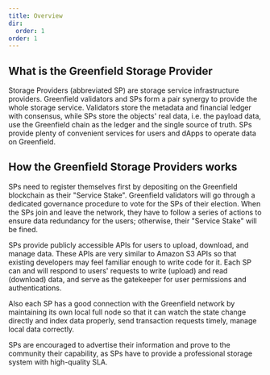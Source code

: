 ```yaml
---
title: Overview
dir:
  order: 1
order: 1
---
```


## What is the Greenfield Storage Provider

Storage Providers (abbreviated SP) are storage service infrastructure providers.
Greenfield validators and SPs form a pair synergy to provide the whole storage
service. Validators store the metadata and financial ledger with consensus, while
SPs store the objects' real data, i.e. the payload data, use the Greenfield chain
as the ledger and the single source of truth. SPs provide plenty of convenient
services for users and dApps to operate data on Greenfield.

## How the Greenfield Storage Providers works

SPs need to register themselves first by depositing on the Greenfield blockchain
as their "Service Stake". Greenfield validators will go through a dedicated
governance procedure to vote for the SPs of their election. When the SPs join and
leave the network, they have to follow a series of actions to ensure data redundancy
for the users; otherwise, their "Service Stake" will be fined. 

SPs provide publicly accessible APIs for users to upload, download, and manage data.
These APIs are very similar to Amazon S3 APIs so that existing developers may feel
familiar enough to write code for it. Each SP can and will respond to users' requests
to write (upload) and read (download) data, and serve as the gatekeeper for user permissions
and authentications.

Also each SP has a good connection with the Greenfield network by maintaining its own
local full node so that it can watch the state change directly and index data properly,
send transaction requests timely, manage local data correctly.

SPs are encouraged to advertise their information and prove to the community their
capability, as SPs have to provide a professional storage system with high-quality SLA.
